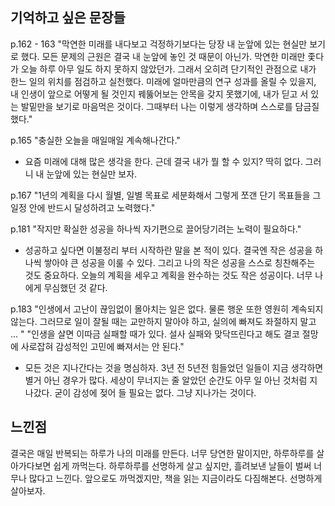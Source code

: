## 기억하고 싶은 문장들

p.162 - 163
"막연한 미래를 내다보고 걱정하기보다는 당장 내 눈앞에 있는 현실만 보기로 했다. 모든 문제의 근원은 결국 내 눈앞에 놓인 것 때문이 아닌가. 막연한 미래만 좇다가 오늘 하루 아무 일도 하지 못하지 않았던가. 그래서 오히려 단기적인 관점으로 내가 한느 일의 위치를 점검하고 실천했다. 미래에 얼마만큼의 연구 성과를 올릴 수 있을지, 내 인생이 앞으로 어떻게 될 것인지 꿰뚫어보는 안목을 갖지 못했기에, 내가 딛고 서 있는 발밑만을 보기로 마음먹은 것이다. 그때부터 나는 이렇게 생각하며 스스로를 담금질 했다."

p.165
"충실한 오늘을 매일매일 계속해나간다."

- 요즘 미래에 대해 많은 생각을 한다. 근데 결국 내가 뭘 할 수 있지? 딱히 없다. 그러니 내 눈앞에 있는 현실만 보자.

p.167
"1년의 계획을 다시 월별, 일별 목표로 세분화해서 그렇게 쪼갠 단기 목표들을 그 일정 안에 반드시 달성하려고 노력했다."

p.181
"작지만 확실한 성공을 하나씩 자기편으로 끌어당기려는 노력이 필요하다."

- 성공하고 싶다면 이불정리 부터 시작하란 말을 본 적이 있다. 결국엔 작은 성공을 하나씩 쌓아야 큰 성공을 이룰 수 있다. 그리고 나의 작은 성공을 스스로 칭찬해주는 것도 중요하다. 오늘의 계획을 세우고 계획을 완수하는 것도 작은 성공이다. 너무 나에게 무심했던 것 같다.

p.183
"인생에서 고난이 끊임없이 몰아치는 일은 없다. 물론 행운 또한 영원히 계속되지 않는다. 그러므로 일이 잘될 때는 교만하지 말아야 하고, 실의에 빠져도 좌절하지 말고 ... "
"인생을 살면 이따금 실패할 때가 있다. 설사 실패와 맞닥뜨린다고 해도 결코 절망에 사로잡혀 감성적인 고민에 빠져서는 안 된다."

- 모든 것은 지나간다는 것을 명심하자. 3년 전 5년전 힘들었던 일들이 지금 생각하면 별거 아닌 경우가 많다. 세상이 무너지는 줄 알았던 순간도 아무 일 아닌 것처럼 지나갔다. 굳이 감성에 젖어 들 필요는 없다. 그냥 지나가는 것이다.

## 느낀점

결국은 매일 반복되는 하루가 나의 미래를 만든다. 너무 당연한 말이지만, 하루하루를 살아가다보면 쉽게 까먹는다. 하루하루를 선명하게 살고 싶지만, 흘려보낸 날들이 벌써 너무나 많다고 느낀다. 앞으로도 까먹겠지만, 책을 읽는 지금이라도 다짐해본다. 선명하게 살아보자.
